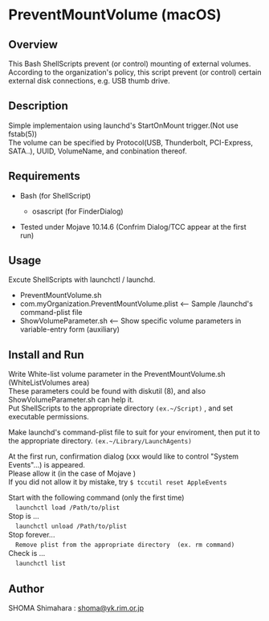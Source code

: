 # PreventMountVolume (macOS)

## Overview
This Bash ShellScripts prevent (or control) mounting of external volumes.  
According to the organization's policy, this script prevent (or control) certain external disk connections, e.g. USB thumb drive.

## Description
Simple implementaion using launchd's StartOnMount trigger.(Not use fstab(5))  
The volume can be specified by Protocol(USB, Thunderbolt, PCI-Express, SATA..), UUID, VolumeName, and conbination thereof.

## Requirements
- Bash (for ShellScript)
  - osascript (for FinderDialog)

- Tested under Mojave 10.14.6 (Confrim Dialog/TCC appear at the first run)

## Usage
Excute ShellScripts with launchctl / launchd.
- PreventMountVolume.sh
- com.myOrganization.PreventMountVolume.plist    <-- Sample /launchd's command-plist file
- ShowVolumeParameter.sh   <-- Show specific volume parameters in variable-entry form (auxiliary)

## Install and Run
Write White-list volume parameter in the PreventMountVolume.sh (WhiteListVolumes area)  
These parameters could be found with diskutil (8), and also ShowVolumeParameter.sh can help it.  
Put ShellScripts to the appropriate directory  `(ex.~/Script)`  , and set executable permissions.  

Make launchd's command-plist file to suit for your enviroment, then put it to the appropriate directory. `(ex.~/Library/LaunchAgents)`  

At the first run, confirmation dialog (xxx would like to control "System Events"...) is appeared.  
Please allow it (in the case of Mojave )  
If you did not allow it by mistake, try `$ tccutil reset AppleEvents`  

Start with the following command (only the first time)  
　```launchctl load /Path/to/plist```  
Stop is ...  
　```launchctl unload /Path/to/plist```  
Stop forever...  
　```Remove plist from the appropriate directory  (ex. rm command)```  
Check is ...  
　```launchctl list```  

## Author
SHOMA Shimahara : <shoma@yk.rim.or.jp>
